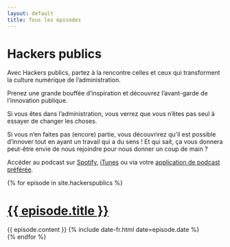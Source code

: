 ```yaml
---
layout: default
title: Tous les épisodes
---
```


<h1 class="post-title">Hackers publics</h1>

Avec Hackers publics, partez à la rencontre celles et ceux qui transforment la culture numérique de l’administration.

Prenez une grande bouffée d’inspiration et découvrez l’avant-garde de l’innovation publique.

Si vous êtes dans l’administration, vous verrez que vous n’êtes pas seul à essayer de changer les choses.

Si vous n’en faites pas (encore) partie, vous découvrirez qu’il est possible d’innover tout en ayant un travail qui a du sens ! Et qui sait, ça vous donnera peut-être envie de nous rejoindre pour nous donner un coup de main ?

Accéder au podcast sur <a href="https://open.spotify.com/show/17E4Bxj2VOnE4esRGJ5yAg?si=yl3yH7zpQ3ePml-juvNFpw">Spotify</a>, <a href="https://podcasts.apple.com/fr/podcast/hackers-publics/id1498775170">iTunes</a> ou via votre <a href="{{ site.url }}/hackerspublics.rss">application de podcast préférée</a>.

<div class="posts">
  {% for episode in site.hackerspublics %}
  <div class="post">
    <h1 class="post-title">
      <a href="{{ episode.url }}">
        {{ episode.title }}
      </a>
    </h1>
    {{ episode.content }}
    <span class="post-date">{% include date-fr.html date=episode.date %}</span>
  </div>
  {% endfor %}
</div>
